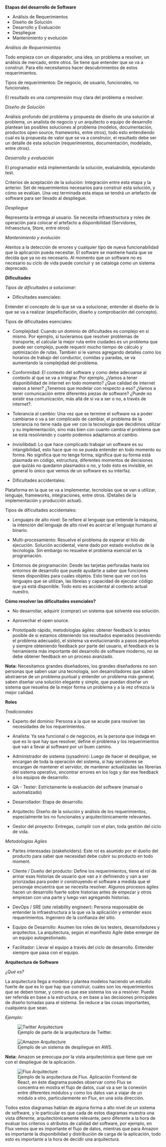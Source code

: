 **Etapas del desarrollo de Software**

* Análisis de Requerimientos
* Diseño de Solución
* Desarrollo y Evaluación
* Despliegue 
* Mantenimiento y evolución

*Análisis de Requerimientos*

Todo empieza con un disparador, una idea, un problema a resolver, un análisis de mercado, entre otros. Se tiene que entender que se va a construir. Para ello necesitamos hacer descubrimientos de estos requerimientos.

Tipos de requerimientos: De negocio, de usuario, funcionales, no funcionales.

El resultado es una comprensión muy clara del problema a resolver.

*Diseño de Solución*

Análisis profundo del problema y propuesta de diseño de una solución al problema, un analista de negocio y un arquitecto o equipo de desarrollo plantean las posibles soluciones al problema (modelos, documentación, productos open source, frameworks, entre otros), todo esto entendiendo cual es la propuesta de valor que se va a construior, el resultado debe ser un detalle de esta solución (requerimientos, documentación, modelado, entre otros).

*Desarrollo y evaluación*

El programador está implementando la solución, evaluándola, ejecutando test. 

Criterios de aceptación de la solución: Integración entre esta etapa y la anterior. Set de requerimientos necesarios para construir esta solución, y cómo se evalúan. Una vez terminada esta etapa se tendrá un artefacto de software para ser llevado al despliegue.

*Despliegue*

Representa la entrega al usuario. Se necesita infraestructura y roles de operación para colocar el artefacto a disponibilidad (Servidores, Infraesctura, Store, entre otros)

*Mantenimiento y evolución*

Atentos a la detección de errores y cualquier tipo de nueva funcionabilidad que la aplicación pueda necesitar. El software se mantiene hasta que se decida que ya no es necesario. Al momento que un software no es necesario su ciclo de vida puede concluir y se cataloga como un sistema deprecado. 


**Dificultades**

*Tipos de dificultades a solucionar:*

* Dificultades esenciales:

Entender el concepto de lo que se va a solucionar, entender el diseño de lo que se va a realizar (espeficifación, diseño y comprobación del concepto).

Tipos de dificultades esenciales:

   - Complejidad: Cuando un dominio de dificultades es complejo en sí mismo. Por ejemplo, si tuvieramos que resolver problemas de transporte, el calcular la mejor ruta entre ciudades es un problema que puede ser complejo, puede requerir mucho tiempo de cálculo y optimización de rutas. También si le vamos agregando detalles como los horarios de trabajo del conductor, comidas y paradas, se va aumentando la complejidad del problema.

   - Conformidad: El contexto del software y como debe adecuarse al contexto al que se va a integrar. Por ejemplo, ¿Vamos a tener disponibilidad de internet en todo momento? ¿Que calidad de internet vamos a tener? ¿Tenemos que modelar con respecto a eso? ¿Vamos a tener comunicación entre diferentes piezas de software? ¿Puede no existir esa comunicación, más allá de si va a ser o no, a través de internet?.

   - Tolerancia al cambio: Una vez que se termine el software va a poder cambiarse o va a ser complicado de cambiar, el problema de la tolerancia no tiene nada que ver con la tecnología que decidimos utilizar y su implementación, sino más bien con cuanto cambia el problema que se está resolviendo y cuanto podemos adaptarnos al cambio.

   - Invisilibdad: Lo que hace complicado trabajar un software es su intangibilidad, esto hace que no se pueda entender en todo momento su forma. No significa que no tenga forma, significa que su forma está plasmada en código, estructura, diferentes momentos de decisiones que quizás no quedaron plasmados o no, y todo ésto es invisible, en general lo único que vemos de un software es su interfaz. 

* Dificultades accidentales: 

Plataforma en la que se va a implementar, tecnoloías que se van a utilizar, lenguaje, frameworks, integraciones, entre otros. (Detalles de la implementación y producción actual).

Tipos de dificultades accidentales:

   - Lenguajes de alto nivel: Se refiere al lenguaje que entiende la máquina, la intención del lenguaje de alto nivel es acercar el lenguaje humano al binario.

   - Multi-procesamiento: Resuelve el problema de esperar el hilo de ejecución. Solución accidental, viene dado por estado evolutivo de la tecnología. Sin embargo no resuelve el problema esencial en la programación. 

   - Entornos de programación: Desde las tarjetas perforadas hasta los entornos de desarrollo que puede ayudarte a saber que funciones tienes disponibles para cuales objetos. Esto tiene que ver con los lenguajes que se utilizan, las libreías y capacidad de ejecutar código que ya está disponible. Todo esto es accidental al contexto actual nuestro. 

**Cómo resolver las dificultades esenciales?**

* No desarrollar, adquirir (comprar) un sistema que solvente esa solución.

* Aprovechar el open source.

* Prototipado rápido, metodologías ágiles: obtener feedback lo antes posible de si estamos obteniendo los resultados esperados (resolviendo el problema adecuado), el sistema va evolucionando a pasos pequeños y siempre obteniendo feedback por parte del usuario, el feedback es la herramienta más importante del desarrollo de software moderno, no se debe obtener feedback en un proceso avanzado. 

**Nota:** Necesitamos grandes diseñadores, los grandes diseñadores no son personas que saben usar una tecnología, son desarrolladores que saben abstraerse de un problema puntual y entender un problema más general, saben diseñar una solución elegante y simple, que puedan diseñar un sistema que resuelva de la mejor forma un problema y a la vez ofrezca la mejor calidad. 

**Roles**

*Tradicionales*

 * Experto del dominio: Persona a la que se acude para resolver las necesidades de los requerimientos.

 * Analista: Ya sea funcional o de negocios, es la persona que indaga en que es lo que hay que resolver, define el problema y los requerimientos que van a llevar al software por un buen camino.
 
 * Administrador de sistema (sysadmin): Luego de hacer el despligue, se encargan de toda la operación del sistema, si hay servidores se encargan de mantener el servidor, de mantener actualizadas las librerias del sistema operativo, encontrar errores en los logs y dar ese feedback a los equipos de desarrollo. 

 * QA - Tester: Estrictamente la evaluación del software (manual o automatizado) 
 
 * Desarrollador: Etapa de desarrollo.
 
 * Arquitecto: Diseño de la solución y análisis de los requerimientos, especialmente los no funcionales y arquitectónicamente relevantes. 

 * Gestor del proyecto: Entregas, cumplir con el plan, toda gestión del ciclo de vida.

*Metodologías Agiles*
 
 * Partes interesadas (stakeholders): Este rol es asumido por el dueño del producto para saber que necesidad debe cubrir su producto en todo moment.

 * Cliente / Dueño del producto: Define los requerimientos, tiene el rol de armar esas historias de usuario que van a ir definiendo y van a ser priorizadas para poder ir construyendo el software a medida que el personaje encuentra que se necesita resolver. Algunos procesos ágiles hacen un desarrollo fuerte sobre historias antes de empezar y otros empiezan con una parte y luego van agregando historias. 

 * DevOps / SRE (site reliability engineer): Persona responsable de entender la infraestructura a la que va la aplicación y entender esos requerimientos. Ingeniero de la confianza del sitio. 

 * Equipo de Desarrollo: Asumen los roles de los testers, desarrolladores y arquitectos. La arquitectura, según el manifiesto Agile debe emerger de un equipo autogestionado. 

 * Facilitador: Llevar el equipo a través del ciclo de desarrollo. Entender siempre que pasa con el equipo. 

 **Arquitectura de Software**

 ¿*Qué es?*

La arquitectura llega a modelos y plantea modelos haciendo un estudio fuerte de que es lo que hay que construir, cuales son los requerimientos que se deben tomar, y como es que ese sistema los va a resolver. Puede ser referida en base a la estructura, o en base a las decisiones principales de diseño tomadas para el sistema. Se reduce a las cosas importantes, cualquiera que sean. 

*Ejemplo:*

<figure>
<img src='./assets/twitter-arquitecture.png' alt='Twitter Arquitecture'/>
<figcaption>Ejemplo de parte de la arquitectura de Twitter.</figcaption>
</figure>

<figure>
<img src='./assets/amazon.png' alt='Amazon Arquitecture'/>
<figcaption>Ejemplo de un sistema de despliegue en AWS.</figcaption>
</figure>

**Nota:** Amazon se preocupa por la vista arquitectónica que tiene que ver con el despliegue de la aplicación.

<figure>
<img src='./assets/flux.png' alt='Flux Arquitecture'/>
<figcaption>Ejemplo de la arquitectura de Flux. Aplicación Frontend de React, en éste diagrama puedes observar como Flux se concentra en mostra el flujo de datos, cual va a ser la conexión entre diferentes módulos y como los datos van a viajar de un módulo a otro, particularmente en Flux, en una sola dirección.</figcaption>
</figure>



Todos estos diagramas hablan de alguna forma a alto nivel de un sistema de software, y lo particular es que cada de estos diagramas muestra una vista diferente, arquitectónicamente relevante, pero diferente a la hora de evaluar los criterios o atributos de calidad del software, por ejemplo, en Flux vemos que es importante el flujo de datos, mientras que para Amazon es importante la disponibilidad y distribución de carga de la aplicación, todo esto es importante a la hora de decidir una arquitectura.